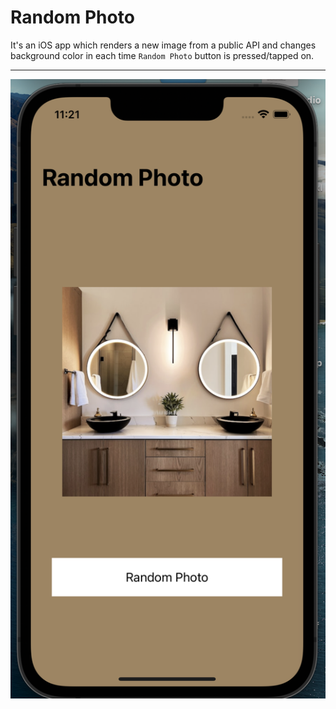 # Random Photo

It's an iOS app which renders a new image from a public API and changes background color in each time `Random Photo` button is pressed/tapped on. 

--- 

![](./images/screen_shot1.png)
